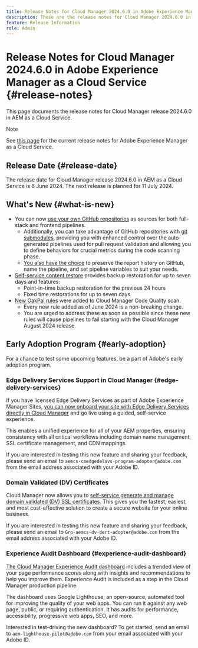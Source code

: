 ```yaml
---
title: Release Notes for Cloud Manager 2024.6.0 in Adobe Experience Manager as a Cloud Service
description: These are the release notes for Cloud Manager 2024.6.0 in AEM as a Cloud Service.
feature: Release Information
role: Admin
---
```


# Release Notes for Cloud Manager 2024.6.0 in Adobe Experience Manager as a Cloud Service {#release-notes}

This page documents the release notes for Cloud Manager release 2024.6.0 in AEM as a Cloud Service.

>[!NOTE]
>
>See [this page](/help/release-notes/release-notes-cloud/release-notes-current.md) for the current release notes for Adobe Experience Manager as a Cloud Service.

## Release Date {#release-date}

The release date for Cloud Manager release 2024.6.0 in AEM as a Cloud Service is 6 June 2024. The next release is planned for 11 July 2024.

## What's New {#what-is-new}

* You can now [use your own GitHub repositories](/help/implementing/cloud-manager/managing-code/private-repositories.md) as sources for both full-stack and frontend pipelines.
  * Additionally, you can take advantage of GitHub repositories with [git submodules,](/help/implementing/cloud-manager/managing-code/git-submodules.md) providing you with enhanced control over the auto-generated pipelines used for pull request validation and allowing you to define behaviors for crucial metrics during the code scanning phase.
  * [You also have the choice](/help/implementing/cloud-manager/managing-code/github-check-config.md) to preserve the report history on GitHub, name the pipeline, and set pipeline variables to suit your needs.
* [Self-service content restore](/help/operations/restore.md) provides backup restoration for up to seven days and features:
  * Point-in-time backup restoration for the previous 24 hours
  * Fixed time restorations for up to seven days
* [New OakPal rules](/help/implementing/cloud-manager/custom-code-quality-rules.md#oakpal-ui-content-package) were added to Cloud Manager Code Quality scan.
  * Every new rule added as of June 2024 is a non-breaking change.
  * You are urged to address these as soon as possible since these new rules will cause pipelines to fail starting with the Cloud Manager August 2024 release.

## Early Adoption Program {#early-adoption}

For a chance to test some upcoming features, be a part of Adobe's early adoption program.

### Edge Delivery Services Support in Cloud Manager {#edge-delivery-services}

If you have licensed Edge Delivery Services as part of Adobe Experience Manager Sites, [you can now onboard your site with Edge Delivery Services directly in Cloud Manager](/help/implementing/cloud-manager/edge-delivery-services.md) and go live using a guided, self-service experience.

This enables a unified experience for all of your AEM properties, ensuring consistency with all critical workflows including domain name management, SSL certificate management, and CDN mappings.

If you are interested in testing this new feature and sharing your feedback, please send an email to `aemcs-cmedgedelsvs-program-adopter@adobe.com` from the email address associated with your Adobe ID. 

### Domain Validated (DV) Certificates

Cloud Manager now allows you to [self-service generate and manage domain validated (DV) SSL certificates.](/help/implementing/cloud-manager/managing-ssl-certifications/domain-validated-certificates.md) This gives you the fastest, easiest, and most cost-effective solution to create a secure website for your online business.

If you are interested in testing this new feature and sharing your feedback, please send an email to `Grp-aemcs-dv-dert-adopter@adobe.com` from the email address associated with your Adobe ID.

### Experience Audit Dashboard {#experience-audit-dashboard}

[The Cloud Manager Experience Audit dashboard](/help/implementing/cloud-manager/experience-audit-dashboard.md) includes a trended view of your page performance scores along with insights and recommendations to help you improve them. Experience Audit is included as a step in the Cloud Manager production pipeline.

The dashboard uses Google Lighthouse, an open-source, automated tool for improving the quality of your web apps. You can run it against any web page, public, or requiring authentication. It has audits for performance, accessibility, progressive web apps, SEO, and more.

Interested in test-driving the new dashboard? To get started, send an email to `aem-lighthouse-pilot@adobe.com` from your email associated with your Adobe ID.
